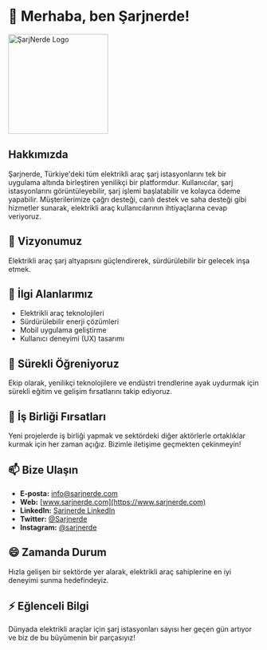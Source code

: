 # 👋 Merhaba, ben Şarjnerde!

<img src="https://www.sarjnerde.com/wp-content/uploads/2023/10/logo-01-2.png" alt="ŞarjNerde Logo" width="200" /> <!-- Logo linkini buraya ekleyin -->

## Hakkımızda
Şarjnerde, Türkiye'deki tüm elektrikli araç şarj istasyonlarını tek bir uygulama altında birleştiren yenilikçi bir platformdur. Kullanıcılar, şarj istasyonlarını görüntüleyebilir, şarj işlemi başlatabilir ve kolayca ödeme yapabilir. Müşterilerimize çağrı desteği, canlı destek ve saha desteği gibi hizmetler sunarak, elektrikli araç kullanıcılarının ihtiyaçlarına cevap veriyoruz.

## 🎯 Vizyonumuz
Elektrikli araç şarj altyapısını güçlendirerek, sürdürülebilir bir gelecek inşa etmek.

## 👀 İlgi Alanlarımız
- Elektrikli araç teknolojileri
- Sürdürülebilir enerji çözümleri
- Mobil uygulama geliştirme
- Kullanıcı deneyimi (UX) tasarımı

## 🌱 Sürekli Öğreniyoruz
Ekip olarak, yenilikçi teknolojilere ve endüstri trendlerine ayak uydurmak için sürekli eğitim ve gelişim fırsatlarını takip ediyoruz.

## 💞 İş Birliği Fırsatları
Yeni projelerde iş birliği yapmak ve sektördeki diğer aktörlerle ortaklıklar kurmak için her zaman açığız. Bizimle iletişime geçmekten çekinmeyin!

## 📫 Bize Ulaşın
- **E-posta:** [info@sarjnerde.com](mailto:info@sarjnerde.com)
- **Web:** [www.sarjnerde.com](https://www.sarjnerde.com)
- **LinkedIn:** [Şarjnerde LinkedIn](https://www.linkedin.com/company/sarjnerde)
- **Twitter:** [@Sarjnerde](https://twitter.com/Sarjnerde)
- **Instagram:** [@sarjnerde](https://www.instagram.com/sarjnerde)

## 😄 Zamanda Durum
Hızla gelişen bir sektörde yer alarak, elektrikli araç sahiplerine en iyi deneyimi sunma hedefindeyiz.

## ⚡ Eğlenceli Bilgi
Dünyada elektrikli araçlar için şarj istasyonları sayısı her geçen gün artıyor ve biz de bu büyümenin bir parçasıyız!

<!---
Sarjnerde/Sarjnerde, bu dosya (README.md) GitHub profilinizde görünecek özel bir depo ✨.
Değişikliklerinizi görmek için Önizleme bağlantısını tıklayabilirsiniz.
--->
